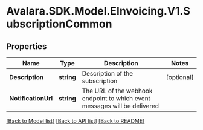 # Avalara.SDK.Model.EInvoicing.V1.SubscriptionCommon

## Properties

Name | Type | Description | Notes
------------ | ------------- | ------------- | -------------
**Description** | **string** | Description of the subscription | [optional] 
**NotificationUrl** | **string** | The URL of the webhook endpoint to which event messages will be delivered | 

[[Back to Model list]](../../../README.md#documentation-for-models) [[Back to API list]](../../../README.md#documentation-for-api-endpoints) [[Back to README]](../../../README.md)

